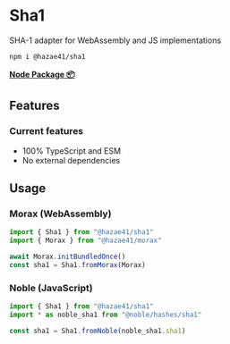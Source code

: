 # Sha1

SHA-1 adapter for WebAssembly and JS implementations

```bash
npm i @hazae41/sha1
```

[**Node Package 📦**](https://www.npmjs.com/package/@hazae41/sha1)

## Features

### Current features
- 100% TypeScript and ESM
- No external dependencies

## Usage

### Morax (WebAssembly)

```typescript
import { Sha1 } from "@hazae41/sha1"
import { Morax } from "@hazae41/morax"

await Morax.initBundledOnce()
const sha1 = Sha1.fromMorax(Morax)
```

### Noble (JavaScript)

```typescript
import { Sha1 } from "@hazae41/sha1"
import * as noble_sha1 from "@noble/hashes/sha1"

const sha1 = Sha1.fromNoble(noble_sha1.sha1)
```
